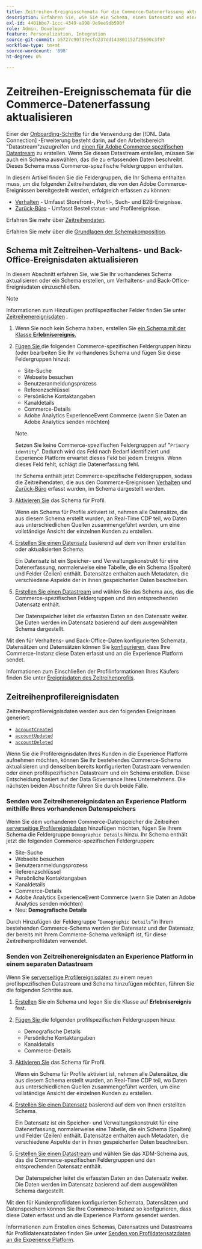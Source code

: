 ```yaml
---
title: Zeitreihen-Ereignisschemata für die Commerce-Datenerfassung aktualisieren
description: Erfahren Sie, wie Sie ein Schema, einen Datensatz und einen Datenspeicher erstellen, um Zeitreihenereignisdaten für die Datenerfassung in Commerce zu erfassen und zu senden.
exl-id: 4401bbe7-1ccc-4349-a998-9e9ee9db590f
role: Admin, Developer
feature: Personalization, Integration
source-git-commit: b5727c90737ecfd237dd143801152f25600c3f97
workflow-type: tm+mt
source-wordcount: '898'
ht-degree: 0%

---
```


# Zeitreihen-Ereignisschemata für die Commerce-Datenerfassung aktualisieren

Einer der [Onboarding-Schritte](overview.md#onboarding-steps) für die Verwendung der [!DNL Data Connection] -Erweiterung besteht darin, auf den Arbeitsbereich &quot;Datastream&quot;zuzugreifen und [einen für Adobe Commerce spezifischen Datastream](https://experienceleague.adobe.com/docs/experience-platform/datastreams/overview.html) zu erstellen. Wenn Sie diesen Datastream erstellen, müssen Sie auch ein Schema auswählen, das die zu erfassenden Daten beschreibt. Dieses Schema muss Commerce-spezifische Feldergruppen enthalten.

In diesem Artikel finden Sie die Feldergruppen, die Ihr Schema enthalten muss, um die folgenden Zeitreihendaten, die von den Adobe Commerce-Ereignissen bereitgestellt werden, erfolgreich erfassen zu können:

- [Verhalten](events.md) - Umfasst Storefront-, Profil-, Such- und B2B-Ereignisse.
- [Zurück-Büro](events-backoffice.md) - Umfasst Bestellstatus- und Profilereignisse.

Erfahren Sie mehr über [Zeitreihendaten](data-ingestion.md).

Erfahren Sie mehr über die [Grundlagen der Schemakomposition](https://experienceleague.adobe.com/docs/experience-platform/xdm/schema/composition.html).

## Schema mit Zeitreihen-Verhaltens- und Back-Office-Ereignisdaten aktualisieren

In diesem Abschnitt erfahren Sie, wie Sie Ihr vorhandenes Schema aktualisieren oder ein Schema erstellen, um Verhaltens- und Back-Office-Ereignisdaten einzuschließen.

>[!NOTE]
>
>Informationen zum Hinzufügen profilspezifischer Felder finden Sie unter [Zeitreihenereignisdaten](#time-series-profile-event-data) .

1. Wenn Sie noch kein Schema haben, erstellen Sie [ein Schema mit der Klasse **Erlebnisereignis**.](https://experienceleague.adobe.com/docs/experience-platform/xdm/ui/resources/schemas.html#create)

1. [Fügen Sie ](https://experienceleague.adobe.com/docs/experience-platform/xdm/ui/resources/schemas.html#add-field-groups) die folgenden Commerce-spezifischen Feldergruppen hinzu (oder bearbeiten Sie Ihr vorhandenes Schema und fügen Sie diese Feldergruppen hinzu):

   - Site-Suche
   - Webseite besuchen
   - Benutzeranmeldungsprozess
   - Referenzschlüssel
   - Persönliche Kontaktangaben
   - Kanaldetails
   - Commerce-Details
   - Adobe Analytics ExperienceEvent Commerce (wenn Sie Daten an Adobe Analytics senden möchten)

   >[!NOTE]
   >
   > Setzen Sie keine Commerce-spezifischen Feldergruppen auf &quot;`Primary identity`&quot;. Dadurch wird das Feld nach Bedarf identifiziert und Experience Platform erwartet dieses Feld bei jedem Ereignis. Wenn dieses Feld fehlt, schlägt die Datenerfassung fehl.

   Ihr Schema enthält jetzt Commerce-spezifische Feldergruppen, sodass die Zeitreihendaten, die aus den Commerce-Ereignissen [Verhalten](events.md) und [Zurück-Büro](events-backoffice.md) erfasst wurden, im Schema dargestellt werden.

1. [Aktivieren Sie](https://experienceleague.adobe.com/docs/experience-platform/xdm/ui/resources/schemas.html#profile) das Schema für Profil.

   Wenn ein Schema für Profile aktiviert ist, nehmen alle Datensätze, die aus diesem Schema erstellt wurden, an Real-Time CDP teil, wo Daten aus unterschiedlichen Quellen zusammengeführt werden, um eine vollständige Ansicht der einzelnen Kunden zu erstellen.

1. [Erstellen Sie einen Datensatz](https://experienceleague.adobe.com/docs/platform-learn/implement-mobile-sdk/experience-cloud/platform.html#create-a-dataset) basierend auf dem von Ihnen erstellten oder aktualisierten Schema.

   Ein Datensatz ist ein Speicher- und Verwaltungskonstrukt für eine Datenerfassung, normalerweise eine Tabelle, die ein Schema (Spalten) und Felder (Zeilen) enthält. Datensätze enthalten auch Metadaten, die verschiedene Aspekte der in ihnen gespeicherten Daten beschreiben.

1. [Erstellen Sie einen Datastream](https://experienceleague.adobe.com/docs/experience-platform/datastreams/overview.html) und wählen Sie das Schema aus, das die Commerce-spezifischen Feldergruppen und den entsprechenden Datensatz enthält.

   Der Datenspeicher leitet die erfassten Daten an den Datensatz weiter. Die Daten werden im Datensatz basierend auf dem ausgewählten Schema dargestellt.

Mit den für Verhaltens- und Back-Office-Daten konfigurierten Schemata, Datensätzen und Datensätzen können Sie [konfigurieren](connect-data.md#data-collection), dass Ihre Commerce-Instanz diese Daten erfasst und an die Experience Platform sendet.

Informationen zum Einschließen der Profilinformationen Ihres Käufers finden Sie unter [Ereignisdaten des Zeitreihenprofils](#time-series-profile-event-data).

## Zeitreihenprofilereignisdaten

Zeitreihenprofilereignisdaten werden aus den folgenden Ereignissen generiert:

- [`accountCreated`](events-backoffice.md#accountcreated)
- [`accountUpdated`](events-backoffice.md#accountupdated)
- [`accountDeleted`](events-backoffice.md#accountdeleted)

Wenn Sie die Profilereignisdaten Ihres Kunden in die Experience Platform aufnehmen möchten, können Sie Ihr bestehendes Commerce-Schema aktualisieren und denselben bereits konfigurierten Datastraam verwenden oder einen profilspezifischen Datastream und ein Schema erstellen. Diese Entscheidung basiert auf der Data Governance Ihres Unternehmens. Die nächsten beiden Abschnitte führen Sie durch beide Fälle.

### Senden von Zeitreihenereignisdaten an Experience Platform mithilfe Ihres vorhandenen Datenspeichers

Wenn Sie dem vorhandenen Commerce-Datenspeicher die Zeitreihen [serverseitige Profilereignisdaten](events-backoffice.md#customer-profile-events-server-side) hinzufügen möchten, fügen Sie Ihrem Schema die Feldergruppe `Demographic Details` hinzu. Ihr Schema enthält jetzt die folgenden Commerce-spezifischen Feldergruppen:

- Site-Suche
- Webseite besuchen
- Benutzeranmeldungsprozess
- Referenzschlüssel
- Persönliche Kontaktangaben
- Kanaldetails
- Commerce-Details
- Adobe Analytics ExperienceEvent Commerce (wenn Sie Daten an Adobe Analytics senden möchten)
- Neu: **Demografische Details**

Durch Hinzufügen der Feldergruppe &quot;`Demographic Details`&quot;in Ihrem bestehenden Commerce-Schema werden der Datensatz und der Datensatz, der bereits mit Ihrem Commerce-Schema verknüpft ist, für diese Zeitreihenprofildaten verwendet.

### Senden von Zeitreihenereignisdaten an Experience Platform in einem separaten Datastream

Wenn Sie [serverseitige Profilereignisdaten](events-backoffice.md#customer-profile-events-server-side) zu einem neuen profilspezifischen Datastream und Schema hinzufügen möchten, führen Sie die folgenden Schritte aus.

1. [Erstellen](https://experienceleague.adobe.com/docs/experience-platform/xdm/ui/resources/schemas.html#create) Sie ein Schema und legen Sie die Klasse auf **Erlebnisereignis** fest.

1. [Fügen Sie ](https://experienceleague.adobe.com/docs/experience-platform/xdm/ui/resources/schemas.html#add-field-groups) die folgenden profilspezifischen Feldergruppen hinzu:

   - Demografische Details
   - Persönliche Kontaktangaben
   - Kanaldetails
   - Commerce-Details

1. [Aktivieren Sie](https://experienceleague.adobe.com/docs/experience-platform/xdm/ui/resources/schemas.html#profile) das Schema für Profil.

   Wenn ein Schema für Profile aktiviert ist, nehmen alle Datensätze, die aus diesem Schema erstellt wurden, an Real-Time CDP teil, wo Daten aus unterschiedlichen Quellen zusammengeführt werden, um eine vollständige Ansicht der einzelnen Kunden zu erstellen.

1. [Erstellen Sie einen Datensatz](https://experienceleague.adobe.com/docs/platform-learn/implement-mobile-sdk/experience-cloud/platform.html#create-a-dataset) basierend auf dem von Ihnen erstellten Schema.

   Ein Datensatz ist ein Speicher- und Verwaltungskonstrukt für eine Datenerfassung, normalerweise eine Tabelle, die ein Schema (Spalten) und Felder (Zeilen) enthält. Datensätze enthalten auch Metadaten, die verschiedene Aspekte der in ihnen gespeicherten Daten beschreiben.

1. [Erstellen Sie einen Datastream](https://experienceleague.adobe.com/docs/experience-platform/datastreams/overview.html) und wählen Sie das XDM-Schema aus, das die Commerce-spezifischen Feldergruppen und den entsprechenden Datensatz enthält.

   Der Datenspeicher leitet die erfassten Daten an den Datensatz weiter. Die Daten werden im Datensatz basierend auf dem ausgewählten Schema dargestellt.

Mit den für Kundenprofildaten konfigurierten Schemata, Datensätzen und Datenspeichern können Sie Ihre Commerce-Instanz so konfigurieren, dass diese Daten erfasst und an die Experience Platform gesendet werden.[](connect-data.md#data-collection)

Informationen zum Erstellen eines Schemas, Datensatzes und Datastreams für Profildatensatzdaten finden Sie unter [Senden von Profildatensatzdaten an die Experience Platform](profile-data.md).
